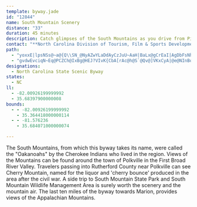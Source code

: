 ```yaml
---
template: byway.jade
id: "12844"
name: South Mountain Scenery
distance: "33"
duration: 45 minutes
description: Catch glimpses of the South Mountains as you drive from Piedmont to the mountains through farmland.
contact: "**North Carolina Division of Tourism, Film & Sports Development**  \n 919-733-4171  \n [Send E-mail](mailto:lminges@nccommerce.com )  \n\n"
path: 
  - "yoxxE|lpsNSs@~a@{Q\\SN_@NyAZwYLaDdAyCzJuU~AaH|BaLx@gCrEaI|AgDbFsNh@mAbAmBz^_c@rDgDxFmEGeBZ{GNwBl@cC~@kBbIkI\\g@x@aBt@mC\\yBDqDs@aK?oAHkBHs@j@mBbEgIrL{ThAaBdCmCdKmHnAyA~HoL~A}AbBu@|D_@fGdAbCRhASv@s@zCeFlD{Gz@wB\\uAN_BTkHRwBz@cC|BoDl@}AP_ANiBAqAmAgMYiBBQ_@{GOsJTkCh@aBr@_AdDaDr@gAb@}APoBVqJDiDIgCUeBc@yA{FcNy@_CiAaEeAyF{@aHaEka@}Ew\\E_AHuA~@kFDaBKeAs@wAw@aAyJ{Js@gBO_AIeAHqBdA}JfAkHjDuN`DeL~@yBlBmDjBkCjBqBjPyMvDeB|HkBvBq@zB}@zCkB|DsDpQiSfDkCj[qRvGgBjAk@fCmBrAsAhCiBnTcHpCsAfFaDrCoAxIiBzC]nBDzKpB|AL`A?|B_@pJ_EnAMdGQhB[xAe@dCqAfV}M`EqBlCaBjAmA~A_C|D_Hv@oBd@sBZgE?_AHK\\eEXgA^_AfEsGd@uA~Oum@d@qArAsBtA_BvCyBz[iUjm@{c@xBsA~@]xB_@lBAlDn@rFdBvD~@rAJdBE`~@aG|B_@lBm@hCsA|BeBz@eA|BiDx@}Ah@yAlFoU`Ia_@rAeEdAgB^e@nAaAfAi@rA[pAKbSP`Di@rB{@xAaAhBcBxAaCdAsCb@eBbWupAx@sDfCsIxc@ydAnBsD|EuHbE_FzH}HbAqA|MmNfA{@xA_AlCq@|G_@|A[hCsAx@}@rBuDbIeSl@eDJkCYy][gG}@eHyD_XSmD?kA\\uCp@mCfAkB~AmB|d@_e@lGyGrAuBbB_Et@uCn@cFLiDC}CyBgXIgENkDlFuj@t@qGfAcFxCsI|@gDXyCD{A?eBSeF_Csa@y@gFyCoKc@cFCuBHyA^mCt@_CbByCr_@ud@tOgN`JyH|DuCfGmDrF}B|E{AlVuGzGeCxGyDrC{BxCqCzd@_i@xAiCx@wC|Hup@^mAx@aB|@mAv@s@dLqGtH{FnFaGlNsN~EiEdGgDdTmJhBqAlG{FlBwAtk@sXzPuKbB_AbGqBrLmAnCs@lAm@~A}ArAmCpAsAbAmBdGuJ~@aAbDqBjO_GvEgCtAuAvOuVxBkC|IoFvVsN|G}C~J_EVWjHaC`WkDrAUrC_AnEmChRoNbB_ArCiAjK["
  - "gvdwEvciqN~Eq@PCZCh@IxBg@HEJ?VIvK{CbA[rAc@h@S`@Qv@]VKxCyA|@e@NInBoAbBgAhN}IpIoFPMXSx@o@v@s@x@u@r@y@v@cArAoBTa@Re@lAwBpBaEzImQt@uAp@iAf@y@|@qAj@s@fAsA`@c@x@u@pDyC~@s@TQ`@_@\\Wb@YBCdAo@fAo@h@Q`AYz@S`XgEz@O`AWt@StCaAlSsGXIx@]~@c@nAo@\\UZYxPcQdEiEj@q@p@}@l@_AZi@^s@d@eAXy@Ty@TeALq@N}@tEaf@NgAT}AXeB`@mBZyAV{@d@_Bj@cBL[l@yAj@qAl@mAp@kAf@y@r@eA^i@f@m@x@aAjAmAz@{@x@s@nPkMvFiE\\]JKz@}@x@cA\\e@b@s@BE^s@h@mARc@Xw@Ty@R_ATeAL}@fC{RN}@ViAf@cCHa@fDgOx@wDVqAr@qEHg@tDc`@R_C@MJg@XoAFS\\s@Xk@[}A"
designations: 
  - North Carolina State Scenic Byway
states: 
  - NC
ll: 
  - -82.00926199999992
  - 35.68397900000008
bounds: 
  - - -82.00926199999992
    - 35.364418000000114
  - - -81.576236
    - 35.684071000000074

---
```


<p>The South Mountains, from which this byway takes its name, were
called the "Oakanoahs" by the Cherokee Indians who lived in the
region. Views of the Mountains can be found around the town of
Polkville in the First Broad River Valley. Travelers passing into
Rutherford County near Polkville can see Cherry Mountain, named for
the liquor and 'cherry bounce' produced in the area after the civil
war. A side trip to South Mountain State Park and South Mountain
Wildlife Management Area is surely worth the scenery and the
mountain air. The last ten miles of the byway towards Marion,
provides views of the Appalachian Mountains.</p>
